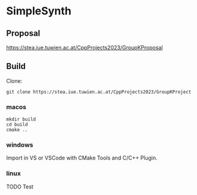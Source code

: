 # SimpleSynth

## Proposal
https://stea.iue.tuwien.ac.at/CppProjects2023/GroupKProposal

## Build
Clone:
```
git clone https://stea.iue.tuwien.ac.at/CppProjects2023/GroupKProject 
```
### macos
```
mkdir build
cd build
cmake ..
```

### windows
Import in VS or VSCode with CMake Tools and C/C++ Plugin.

### linux
TODO Test
